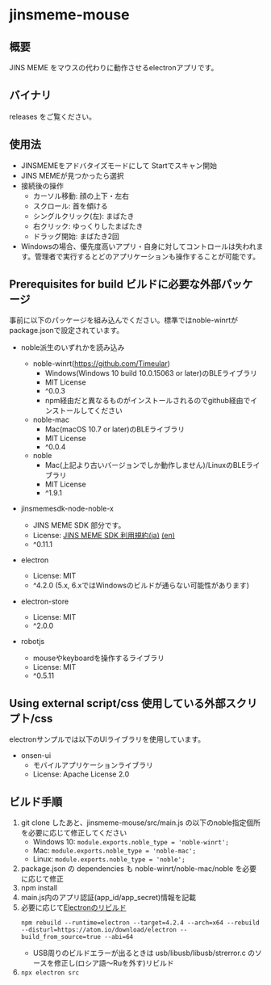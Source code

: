 # jinsmeme-mouse

## 概要

JINS MEME をマウスの代わりに動作させるelectronアプリです。

## バイナリ

releases をご覧ください。

## 使用法

- JINSMEMEをアドバタイズモードにして Startでスキャン開始
- JINS MEMEが見つかったら選択
- 接続後の操作
    - カーソル移動: 顔の上下・左右
    - スクロール: 首を傾ける
    - シングルクリック(左): まばたき
    - 右クリック: ゆっくりしたまばたき
    - ドラッグ開始: まばたき2回
- Windowsの場合、優先度高いアプリ・自身に対してコントロールは失われます。管理者で実行するとどのアプリケーションも操作することが可能です。

## Prerequisites for build ビルドに必要な外部パッケージ

事前に以下のパッケージを組み込んでください。標準ではnoble-winrtがpackage.jsonで設定されています。

- noble派生のいずれかを読み込み
    - noble-winrt(https://github.com/Timeular)
        - Windows(Windows 10 build 10.0.15063 or later)のBLEライブラリ
        - MIT License
        - ^0.0.3
        - npm経由だと異なるものがインストールされるのでgithub経由でインストールしてください
    - noble-mac
        - Mac(macOS 10.7 or later)のBLEライブラリ
        - MIT License
        - ^0.0.4
    - noble
        - Mac(上記より古いバージョンでしか動作しません)/LinuxのBLEライブラリ
        - MIT License
        - ^1.9.1
- jinsmemesdk-node-noble-x
    - JINS MEME SDK 部分です。
    - License: [JINS MEME SDK 利用規約(ja)](https://developers.jins.com/ja/sdks/terms_and_conditions/) [(en)](https://developers.jins.com/en/sdks/terms_and_conditions/)
    - ^0.11.1
- electron
    - License: MIT
    - ^4.2.0 (5.x, 6.xではWindowsのビルドが通らない可能性があります)
- electron-store
    - License: MIT
    - ^2.0.0

- robotjs
    - mouseやkeyboardを操作するライブラリ
    - License: MIT
    - ^0.5.11

## Using external script/css 使用している外部スクリプト/css

electronサンプルでは以下のUIライブラリを使用しています。

- onsen-ui
    - モバイルアプリケーションライブラリ
    - License: Apache License 2.0

## ビルド手順

1. git clone したあと、jinsmeme-mouse/src/main.js の以下のnoble指定個所を必要に応じて修正してください
    - Windows 10: `module.exports.noble_type = 'noble-winrt';`
    - Mac: `module.exports.noble_type = 'noble-mac';`
    - Linux: `module.exports.noble_type = 'noble';`
1. package.json の dependencies も noble-winrt/noble-mac/noble を必要に応じて修正
1. npm install
1. main.js内のアプリ認証(app_id/app_secret)情報を記載
1. 必要に応じて[Electronのリビルド](http://robotjs.io/docs/electron)
    ```
    npm rebuild --runtime=electron --target=4.2.4 --arch=x64 --rebuild --disturl=https://atom.io/download/electron --build_from_source=true --abi=64
    ```
    - USB周りのビルドエラーが出るときは usb/libusb/libusb/strerror.c のソースを修正し(ロシア語〜Ruを外す)リビルド
1. `npx electron src`
